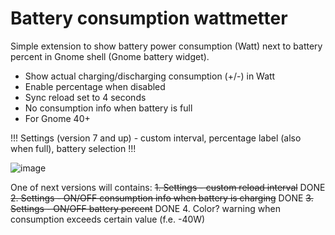# Battery consumption wattmetter
Simple extension to show battery power consumption (Watt) next to battery percent in Gnome shell (Gnome battery widget).

 - Show actual charging/discharging consumption (+/-) in Watt
 - Enable percentage when disabled
 - Sync reload set to 4 seconds
 - No consumption info when battery is full
 - For Gnome 40+

 !!! Settings (version 7 and up) - custom interval, percentage label (also when full), battery selection !!!


![image](https://user-images.githubusercontent.com/10447994/156018638-967c2b50-7dee-4b62-a56e-271ef7a2b74a.png)


One of next versions will contains:
<strike>1. Settings - custom reload interval</strike> DONE
<strike>2. Settings - ON/OFF consumption info when battery is charging</strike> DONE
<strike>3. Settings - ON/OFF battery percent</strike> DONE
4. Color? warning when consumption exceeds certain value (f.e. -40W)

